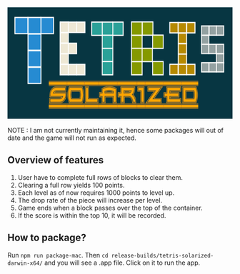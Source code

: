 <img src="https://github.com/Vui-Chee/Tetris-Solarized/blob/master/tetris-header.png" height="250" width="100%" alt="tetris"/>

NOTE : I am not currently maintaining it, hence some packages will out of date and the game will not run as expected.

## Overview of features
1. User have to complete full rows of blocks to clear them.
2. Clearing a full row yields 100 points.
3. Each level as of now requires 1000 points to level up.
4. The drop rate of the piece will increase per level.
5. Game ends when a block passes over the top of the container.
6. If the score is within the top 10, it will be recorded.

## How to package?
Run `npm run package-mac`. Then `cd release-builds/tetris-solarized-darwin-x64/` and you will
see a .app file. Click on it to run the app.
